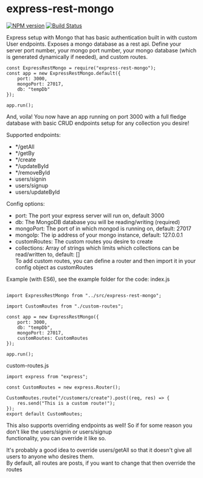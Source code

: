 # express-rest-mongo
[![NPM version][npm-image]][npm-url] 
[![Build Status][travis-image]][travis-url]

Express setup with Mongo that has basic authentication
built in with custom User endpoints. Exposes a mongo database as a rest api.
Define your server port number, your mongo port number, your mongo database 
(which is generated dynamically if needed), and custom routes.

```
const ExpressRestMongo = require("express-rest-mongo");
const app = new ExpressRestMongo.default({
    port: 3000,
    mongoPort: 27017,
    db: "tempDb"
});
   
app.run();
```


And, voila! You now have an app running on port 3000 with a full fledge database with basic CRUD endpoints setup
for any collection you desire! <br>

Supported endpoints:

- */getAll
- */getBy
- */create
- */updateById
- */removeById
- users/signin
- users/signup
- users/updateById

Config options: 
- port: The port your express server will run on, default 3000
- db: The MongoDB database you will be reading/writing (required) 
- mongoPort: The port of in which mongod is running on, default: 27017
- mongoIp: The ip address of your mongo instance, default: 127.0.0.1
- customRoutes: The custom routes you desire to create
- collections: Array of strings which limits which collections can be read/written to, default: []<br>
To add custom routes, you can define a router and then import it in your config object as customRoutes

Example (with ES6), see the example folder for the code:
index.js
```

import ExpressRestMongo from "../src/express-rest-mongo";

import CustomRoutes from "./custom-routes";

const app = new ExpressRestMongo({
    port: 3000,
    db: "tempDb",
    mongoPort: 27017,
    customRoutes: CustomRoutes
});

app.run();

```

custom-routes.js
```
import express from "express";

const CustomRoutes = new express.Router();

CustomRoutes.route("/customers/create").post((req, res) => {
    res.send("This is a custom route!");
});
export default CustomRoutes;
```

This also supports overriding endpoints as well! So if for some reason you don't like the users/signin or users/signup <br>
functionality, you can override it like so.

It's probably a good idea to override users/getAll so that it doesn't give all users to anyone who desires them.<br>
By default, all routes are posts, if you want to change that then override the routes


[npm-image]: https://badge.fury.io/js/express-rest-mongo.svg
[npm-url]: https://npmjs.org/package/express-rest-mongo

[travis-image]: https://travis-ci.org/mcrowder65/express-rest-mongo.svg?branch=rm
[travis-url]: https://travis-ci.org/mcrowder65/express-rest-mongo